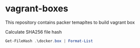 # vagrant-boxes
This repository contains packer temapltes to build vagrant box

Calculate SHA256 file hash
```powershell
Get-FileHash .\docker.box | Format-List
```